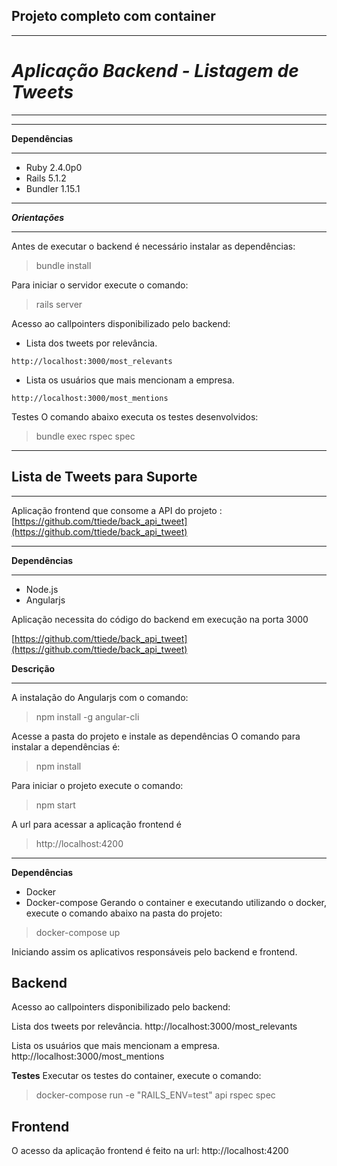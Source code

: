  
Projeto completo com container
------------------------------


----------

***Aplicação Backend - Listagem de Tweets***
=================


----------



----------
**Dependências**

----------


 - Ruby 2.4.0p0
 - Rails 5.1.2
 - Bundler 1.15.1


----------
***Orientações***

----------

Antes de executar o backend é necessário instalar as dependências:

 >   bundle install

Para iniciar o  servidor execute o comando:

   >  rails server

Acesso ao callpointers disponibilizado pelo backend:

 - Lista dos tweets por relevância.

`http://localhost:3000/most_relevants`  

 

- Lista os usuários que mais mencionam a empresa.

`http://localhost:3000/most_mentions`

Testes
 O comando abaixo executa os testes desenvolvidos:

  >  bundle exec rspec spec


----------


 

Lista de Tweets para Suporte
--------------------------


----------


Aplicação frontend que consome a API do projeto :
[https://github.com/ttiede/back_api_tweet](https://github.com/ttiede/back_api_tweet)


----------

**Dependências**


----------

 - Node.js
 - Angularjs

Aplicação necessita do código do backend em execução na porta 3000

[https://github.com/ttiede/back_api_tweet](https://github.com/ttiede/back_api_tweet)

**Descrição**


----------


A instalação do  Angularjs com o comando:

>    npm install -g angular-cli

Acesse a pasta do projeto e instale as dependências
O comando para instalar a dependências é:

 >   npm install

Para iniciar o projeto execute o comando:

>    npm start

A url para acessar a aplicação frontend  é
    
> http://localhost:4200


----------

**Dependências**

 - Docker
 - Docker-compose
Gerando o container e executando utilizando o docker, execute o comando abaixo na pasta do projeto:


> docker-compose up

Iniciando assim os aplicativos responsáveis pelo backend e frontend.

**Backend**
-----------

Acesso ao callpointers disponibilizado pelo backend:

Lista dos tweets por relevância.
http://localhost:3000/most_relevants

Lista os usuários que mais mencionam a empresa.
http://localhost:3000/most_mentions

**Testes**
Executar os testes do container, execute o comando:

   

> docker-compose run -e "RAILS_ENV=test" api rspec spec

**Frontend**
------------

O acesso da aplicação frontend é feito na url:
http://localhost:4200
